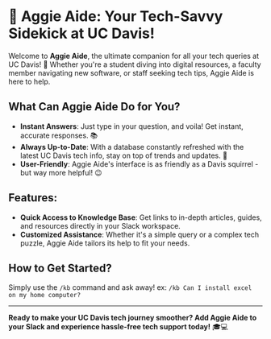 # 🤖 Aggie Aide: Your Tech-Savvy Sidekick at UC Davis!

Welcome to **Aggie Aide**, the ultimate companion for all your tech queries at UC Davis! 🚀 Whether you're a student diving into digital resources, a faculty member navigating new software, or staff seeking tech tips, Aggie Aide is here to help.

## What Can Aggie Aide Do for You?
- **Instant Answers**: Just type in your question, and voila! Get instant, accurate responses. 📚
- **Always Up-to-Date**: With a database constantly refreshed with the latest UC Davis tech info, stay on top of trends and updates. 🌟
- **User-Friendly**: Aggie Aide's interface is as friendly as a Davis squirrel - but way more helpful! 😉

## Features:
- **Quick Access to Knowledge Base**: Get links to in-depth articles, guides, and resources directly in your Slack workspace.
- **Customized Assistance**: Whether it's a simple query or a complex tech puzzle, Aggie Aide tailors its help to fit your needs.

## How to Get Started?
Simply use the `/kb` command and ask away! ex: `/kb Can I install excel on my home computer?`

---

**Ready to make your UC Davis tech journey smoother? Add Aggie Aide to your Slack and experience hassle-free tech support today!** 🎓💻